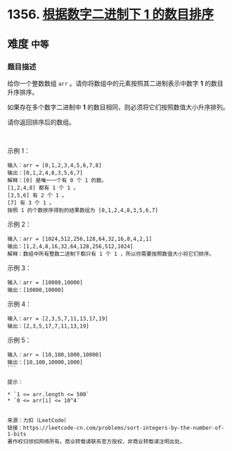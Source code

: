 # 1356. [根据数字二进制下 1 的数目排序](https://leetcode-cn.com/problems/sort-integers-by-the-number-of-1-bits/)  
<font size=5> 难度 `中等` </font>
---

### 题目描述

给你一个整数数组 `arr` 。请你将数组中的元素按照其二进制表示中数字 **1** 的数目升序排序。

如果存在多个数字二进制中 **1** 的数目相同，则必须将它们按照数值大小升序排列。

请你返回排序后的数组。

 

示例 1：
```
输入：arr = [0,1,2,3,4,5,6,7,8]
输出：[0,1,2,4,8,3,5,6,7]
解释：[0] 是唯一一个有 0 个 1 的数。
[1,2,4,8] 都有 1 个 1 。
[3,5,6] 有 2 个 1 。
[7] 有 3 个 1 。
按照 1 的个数排序得到的结果数组为 [0,1,2,4,8,3,5,6,7]
```
示例 2：
```
输入：arr = [1024,512,256,128,64,32,16,8,4,2,1]
输出：[1,2,4,8,16,32,64,128,256,512,1024]
解释：数组中所有整数二进制下都只有 1 个 1 ，所以你需要按照数值大小将它们排序。
```
示例 3：
```
输入：arr = [10000,10000]
输出：[10000,10000]
```
示例 4：
```
输入：arr = [2,3,5,7,11,13,17,19]
输出：[2,3,5,17,7,11,13,19]
```
示例 5：
```
输入：arr = [10,100,1000,10000]
输出：[10,100,10000,1000]
``` 

提示：

* `1 <= arr.length <= 500`
* `0 <= arr[i] <= 10^4`


来源：力扣（LeetCode）
链接：https://leetcode-cn.com/problems/sort-integers-by-the-number-of-1-bits
著作权归领扣网络所有。商业转载请联系官方授权，非商业转载请注明出处。
